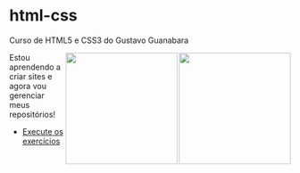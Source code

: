 # html-css
 Curso de HTML5 e CSS3 do Gustavo Guanabara

<img align="right" width="200" src="https://pedromelojr.github.io/html-css/exercicios/ex003/imagens/html5.png" alt="">
<img align="right" width="200" src="https://pedromelojr.github.io/html-css/exercicios/ex003/imagens/css3.png" atl="">

 Estou aprendendo a criar sites e agora vou gerenciar meus repositórios! 

* [Execute os exercícios](https://pedromelojr.github.io/html-css/exercicios/index.html)
